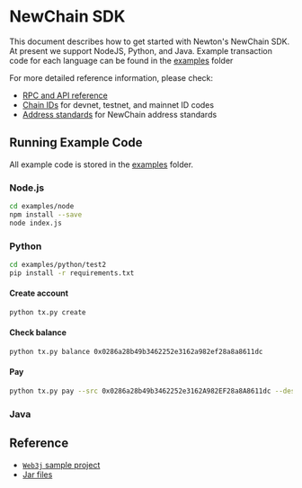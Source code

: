 # NewChain SDK

This document describes how to get started with Newton's NewChain SDK. At present we support NodeJS, Python, and Java. Example transaction code for each language can be found in the [examples](./examples) folder

For more detailed reference information, please check:

* [RPC and API reference](RPC_API_reference.md)
* [Chain IDs](chain_id.md) for devnet, testnet, and mainnet ID codes
* [Address standards](address_standards.md) for NewChain address standards

## Running Example Code

All example code is stored in the [examples](examples) folder.

### Node.js

```sh
cd examples/node
npm install --save
node index.js
```

### Python

```bash
cd examples/python/test2
pip install -r requirements.txt
```

#### Create account

```bash
python tx.py create
```

#### Check balance

```bash
python tx.py balance 0x0286a28b49b3462252e3162a982ef28a8a8611dc
```

#### Pay

```bash
python tx.py pay --src 0x0286a28b49b3462252e3162A982EF28a8A8611dc --dest 0x97549E368AcaFdCAE786BB93D98379f1D1561a29 --value 1 --rpc https://devnet.newchain.cloud.diynova.com --value 100
```
### Java

## Reference

* [`Web3j` sample project](https://gitlab.newtonproject.org/lixuan/web3j-example)
* [Jar files](https://release.cloud.diynova.com/web3j/)
